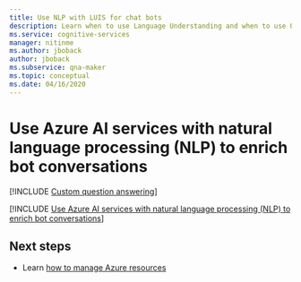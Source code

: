 ```yaml
---
title: Use NLP with LUIS for chat bots
description: Learn when to use Language Understanding and when to use QnA Maker and understand how they compliment each other.
ms.service: cognitive-services
manager: nitinme
ms.author: jboback
author: jboback
ms.subservice: qna-maker
ms.topic: conceptual
ms.date: 04/16/2020
---
```


# Use Azure AI services with natural language processing (NLP) to enrich bot conversations

[!INCLUDE [Custom question answering](includes/new-version.md)]

[!INCLUDE [Use Azure AI services with natural language processing (NLP) to enrich bot conversations](../includes/luis-qnamaker-shared-concept.md)]

## Next steps

* Learn [how to manage Azure resources](How-To/set-up-qnamaker-service-azure.md)
